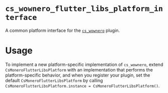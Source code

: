 # `cs_wownero_flutter_libs_platform_interface`
A common platform interface for the 
[`cs_wownero`](https://pub.dev/packages/cs_wownero) plugin.

# Usage
To implement a new platform-specific implementation of `cs_wownero`, extend 
`CsMoneroFlutterLibsPlatform` with an implementation that performs the 
platform-specific behavior, and when you register your plugin, set the default 
`CsMoneroFlutterLibsPlatform` by calling 
`CsMoneroFlutterLibsPlatform.instance = CsMoneroFlutterLibsPlatform()`.
